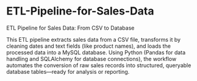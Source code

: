 # ETL-Pipeline-for-Sales-Data
ETL Pipeline for Sales Data: From CSV to Database 

This ETL pipeline extracts sales data from a CSV file, transforms it by cleaning dates and text fields (like product names),
and loads the processed data into a MySQL database. Using Python (Pandas for data handling and SQLAlchemy for database connections),
the workflow automates the conversion of raw sales records into structured, queryable database tables—ready for analysis or reporting.
